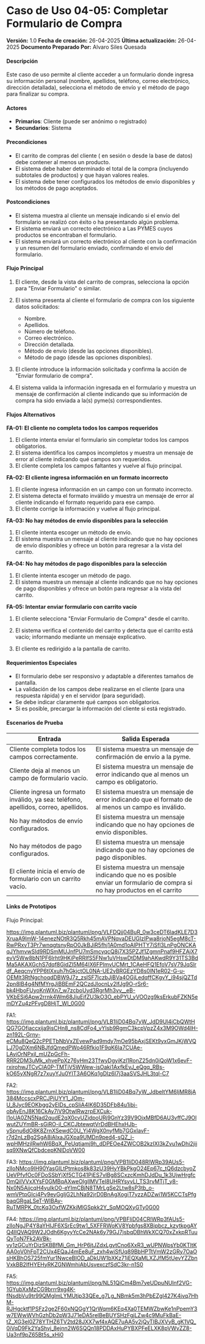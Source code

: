 # Caso de Uso 04-05: Completar Formulario de Compra


**Versión:** 1.0
**Fecha de creación:** 26-04-2025
**Última actualización:** 26-04-2025
**Documento Preparado Por:** Alvaro Siles Quesada

#### Descripción

Este caso de uso permite al cliente acceder a un formulario donde ingresa su información personal (nombre, apellidos, teléfono, correo electrónico, dirección detallada), selecciona el método de envío y el método de pago para finalizar su compra.

#### Actores

- **Primarios**: Cliente (puede ser anónimo o registrado)
- **Secundarios**: Sistema

#### Precondiciones

- El carrito de compras del cliente ( en sesión o  desde la base de datos) debe contener al menos un producto.
- El sistema debe haber determinado el total de la compra (incluyendo subtotales de productos) y que hayan valores reales.
- El sistema debe tener configurados los métodos de envío disponibles y los métodos de pago aceptados.

#### Postcondiciones

- El sistema muestra al cliente un mensaje indicando si el envío del formulario se realizó con éxito o ha presentando algún problema.
- El sistema enviará un correcto electrónico a Las PYMES cuyos productos se encontraban el formulario.
- El sistema enviará un correcto electrónico al cliente con la confirmación y un resumen del formulario enviado, confirmando el envío del formulario.

#### Flujo Principal

1. El cliente, desde la vista del carrito de compras, selecciona la opción para "Enviar Formulario" o similar.
2. El sistema presenta al cliente el formulario de compra con los siguiente datos solicitados:
	- Nombre.
	- Apellidos.
	- Número de teléfono.
	- Correo electrónico.
	- Dirección detallada.
	- Método de envío (desde las opciones disponibles).
	- Método de pago (desde las opciones disponibles).

3. El cliente introduce la información solicitada y confirma la acción de "Enviar formulario de compra".
4. El sistema valida la información ingresada en el formulario y muestra un mensaje de confirmación al cliente indicando que su información de compra ha sido enviada a la(s) pyme(s) correspondientes.


#### Flujos Alternativos

**FA-01: El cliente no completa todos los campos requeridos**

1. El cliente intenta enviar el formulario sin completar todos los campos obligatorios.
2. El sistema identifica los campos incompletos y muestra un mensaje de error al cliente indicando qué campos son requeridos.
3. El cliente completa los campos faltantes y vuelve al flujo principal.


**FA-02: El cliente ingresa información en un formato incorrecto**

1. El cliente ingresa información en un campo con un formato incorrecto.
2. El sistema detecta el formato inválido y muestra un mensaje de error al cliente indicando el formato requerido para ese campo.
3. El cliente corrige la información y vuelve al flujo principal.



**FA-03: No hay métodos de envío disponibles para la selección**

1. El cliente intenta escoger un método de envío.
2. El sistema muestra un mensaje al cliente indicando que no hay opciones de envío disponibles y ofrece un botón para regresar a la vista del carrito.





**FA-04: No hay métodos de pago disponibles para la selección**

1.  El cliente intenta escoger un método de pago.
2. El sistema muestra un mensaje al cliente indicando que no hay opciones de pago disponibles y ofrece un botón para regresar a la vista del carrito.


 **FA-05: Intentar enviar formulario con carrito vacío**

1. El cliente selecciona "Enviar Formulario de Compra" desde el carrito.
    
2. El sistema verifica el contenido del carrito y detecta que el carrito está vacío; informando mediante un mensaje explicativo.

3. El cliente es redirigido a la pantalla de carrito.



#### Requerimientos Especiales

- El formulario debe ser responsivo y adaptable a diferentes tamaños de pantalla.
- La validación de los campos debe realizarse en el cliente (para una respuesta rápida) y en el servidor (para seguridad).
- Se debe indicar claramente qué campos son obligatorios.
- Si es posible, precargar la información del cliente si está registrado.


#### Escenarios de Prueba

| Entrada                                                                              | Salida Esperada                                                                                                            |
| ------------------------------------------------------------------------------------ | -------------------------------------------------------------------------------------------------------------------------- |
| Cliente completa todos los campos correctamente.                                     | El sistema muestra un mensaje de confirmación de envío a la pyme.                                                          |
| Cliente deja al menos un campo de formulario vacío.                                  | El sistema muestra un mensaje de error indicando que al menos un campo es obligatorio.                                     |
| Cliente ingresa un formato inválido, ya sea: teléfono, apellidos, correo, apellidos. | El sistema muestra un mensaje de error indicando que el formato de al menos un campo es inválido.                          |
| No hay métodos de envío configurados.                                                | El sistema muestra un mensaje indicando que no hay opciones de envío disponibles.                                          |
| No hay métodos de pago configurados.                                                 | El sistema muestra un mensaje indicando que no hay opciones de pago disponibles.                                           |
| El cliente inicia el envío de formulario con un carrito vacío.                       | El sistema muestra un mensaje indicando que no es posible enviar un formulario de compra si no hay productos en el carrito |
#### Links de Prototipos

Flujo Principal:

https://img.plantuml.biz/plantuml/png/VLFDQjj04BuR_0w3ceDT6ladKLE7D3XruaA9ImW-14enezNOtR3Q5Rkh45mAVPNqvaDEUGIzIPwa8rjoN5egM8cT-RwPRxvT3Pr7wnqgtsnyRpO0JkBJiR5fhj1A0md1oAIPHTY7iSfl3LnPgONCKAqJYhmvwSId9RDSmMUJnfPU7mSmcyqcQ8j7X35PZJf1ZgmnPnaf9HFZAjX7evV5Ww8bN1PF6Irht9HKiPeRRIfS5FNw1uVHswDtDM9ahAKwdR9Y31TS3BdMa5AKAXGchS7dqf8GidZI5M64IX6FPImvUCMrt_1CAeHFQ1EfoV7sV79JqSlrdf_AeqcnyYPP6tIXxuh7hGkjctOL0NA-UE2vBRGEzYD8s0lN1eR02-G-u-OEMlt3RtNgchoqdDBW9J7z_zslSF7IczbJjBVa4OGjLedqffCKgvY_i94sjQZTd2pn8IB4g4NfMYrgJiBBEmF2QCzdJlocnLy2lfJg9O-rSr6-bk4HboFUyoKnWXn7_w7zcboUyd3RgrMh3vv__eB-VKbESi6Apw2rrnk4Wm68JjuEjfZU3kO3O_ebPYU_yVOOzg9ksErkubFZKN5emDYZu4zPFvgD8HjT_WI_0G00

FA1:
https://img.plantuml.biz/plantuml/png/VLB1IiD04Bq7yW_JdD9Ul4iCbQWtHQG7GOfiaccxija9isCHn8_ns8CdFo4_vYIsb9RgmC3kcpVpzZ4x3M9OWd4IH-zn192L-Grny-eCMu8QeQ2cPPETbNbVxZEvewPad9mdy7mOe95bAxjSEKt9yxGmJKjWVQLJ70gDXm6NBJfdQmedPWo46Rfkio1F9qK6Ia7CUAe-LAyiOrNPxjl_mUZpGcFh-RRR2DM3uMk_xhvePpXz76yHm23TfwyDgyiKzl1RonZ25dn0iQoW1x6evF-rxirohwJTCyClA0P-TMTiV5WWew-isOaki1AxfkEvJ_eQgq_RBs-kO65yXNgR7z7xuyYJu0YIT3A6OKq1gDIz6I7j3aaSVSJHL3tql-C7

FA2:
https://img.plantuml.biz/plantuml/png/VLB1IiD04Bq7yW_JdbeltYM6IjMR8jA384MccscxPRCJPjUYY1_JOm-U_8Jyc9EOKbgg2yEIDs_cpSliA4IK6D35DFb84u1ibj-obAyEnJ8K16CkAy7iV9OtwIRwzrpEXCuk-l1oUA0ZN5Nad2qudE2qX0cvUZjdpoURj9GnYz39V9OjxMBfD6AU3vffCJ9OlwutZUYmBR-sGiRO-jl_CKCJbtewqtVrDdBHEhxHJb-ySpnu6dO8K8ZrnXSewdC0U_Yj4WgX0nyfMb7GGxIavF-r7d2nLzBg2SgA8iAlxaJGXpa9UMDn9ped4-sQZ_i-wpHMHzjlRwhW6BqX_PeUqtiamj9h_dDPEOe4ZWCOB2kzIXI3kZvu1wDhi2jiisq9XNwQfCbdcepKNlDoVW00

FA3:
https://img.plantuml.biz/plantuml/png/VPB1IiD048RlWRp39AUs5-zIIoNMco9IH90YasGILtPtmkos8k83zU39HyYBkPkgO24Ep67c_tQ6dzcbyoZUeVPfyfOc0FDoSSbYjXf5CTG41PjES7vIBg8SCxzcKmhDJdDu_1k3UjwHrgfcDmQiIVVxXYsF0GMBqAXweOIgIlMVTeI8UHRYsyvLl_TS3rvMTjT_y8-Nx0N5AjjcqH4yuIkO0-eYImCBjN8TMrLgSe2Ltw8sP3tb_o-wmVPtpGIci4Pv9eyGgljG2LhNa92jrD0BnAgXogiT7yzzADZwi1W5KCCTsPfgbaqGRgaLSeT-WIBAy-RuTMRPK_0tcKq3OxfWZKkjMlGSpkk2Y_SqMOQXyGTy0G00

FA4:
https://img.plantuml.biz/plantuml/png/VPBFIiD04CRlWRp3fAUs5-zIIoNgJP4Y8aYHIJF6XSrEc9tw1_5XFFRWoKV8Ypbfgs8XBipbcz_kzytkpgAYQ4IlQVAQ9W2JOdh6KgyyYcCe2NAk6y79GJ7jsbqDBhWkXCQ70xZxkpRTuuQyToN7Fk2AVBk-vy1zGCuYrDizSKBBfMi_Gm_HrP6jtJZdxLgvtCno6XxR3_wUPNWpsYb0KTltKAA0oV0hFpT2CUx4EQaJ4mEe8uF_zxh4wiSfUq89BbHPTtVmW2zGRy7OaOsHKBhOS725fmYur1NwceBIOD_aDkUW1bXKz71jEQXaMLXZJfM5tUevYZZbnVxkBB2IfHYEHyRKZGNWmhiAbUsvexczfSdC3kr-n1S0

FA5:
https://img.plantuml.biz/plantuml/png/NL51QiCm4Bm7yeUDpuNUInf2VG-1GYubXxMzCG9brrr9xg4K-fNsdbVu9tr99QMgImLYMUtip33QEe_g7Lg_NBmk5m3hPbEZgl427K4jvq7HhM-RJHgcktf1PSFz2ge2F60xNQGgY1QrWqm6KEq4Xa0TEMWZbwKe1nPpemY3w7EWwWVhGzhDb2pW3J71eDA5relBeBUYSHzFgjLZw4c9MuFkBaE-tZ_XG3el0Z78YTHZ6TV2td28JXX7wf4xAQE7uAA5v2jQyTIBJXVyB_gK1VQ_0iVqD9Fk2YaShvj_8ejnn2W6SQQn18PDDAxHuPYBXPFeELXK8pVWvZZ8-Ua3nf9pZ65Bt5s_xHi0


